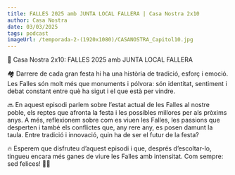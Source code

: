 ```yaml
---
title: FALLES 2025 amb JUNTA LOCAL FALLERA | Casa Nostra 2x10
author: Casa Nostra
date: 03/03/2025
tags: podcast
imageUrl: /temporada-2-(1920x1080)/CASANOSTRA_Capitol10.jpg
---
```


<p>🏡 Casa Nostra 2x10:  FALLES 2025 amb JUNTA LOCAL FALLERA</p>

<p>🏘️ Darrere de cada gran festa hi ha una història de tradició, esforç i emoció. Les Falles són molt més que monuments i pólvora: són identitat, sentiment i debat constant entre què ha sigut i el que està per vindre.</p>

<p>🔜 En aquest episodi parlem sobre l’estat actual de les Falles al nostre poble, els reptes que afronta la festa i les possibles millores per als pròxims anys. A més, reflexionem sobre com es viuen les Falles, les passions que desperten i també els conflictes que, any rere any, es posen damunt la taula. Entre tradició i innovació, quin ha de ser el futur de la festa?</p>

<p>🔥 Esperem que disfruteu d’aquest episodi i que, després d’escoltar-lo, tingueu encara més ganes de viure les Falles amb intensitat. Com sempre: sed felices! 🎇🩵</p>

<lite-youtube videoid="DebFmwcosFw"></lite-youtube>